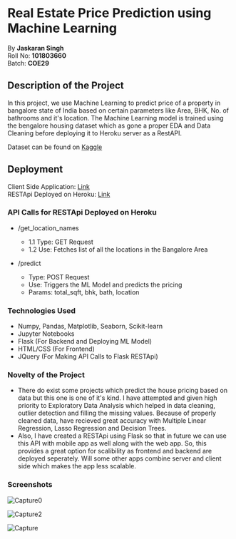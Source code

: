 # Real Estate Price Prediction using Machine Learning
By <strong>Jaskaran Singh</strong><br>Roll No: <strong>101803660</strong><br>Batch: <strong>COE29</strong>

## Description of the Project
In this project, we use Machine Learning to predict price of a property in bangalore state of India based on certain parameters like Area, BHK, No. of bathrooms and it's location. The Machine Learning model is trained using the bengalore housing dataset which as gone a proper EDA and Data Cleaning before deploying it to Heroku server as a RestAPI.

Dataset can be found on [Kaggle](https://www.kaggle.com/amitabhajoy/bengaluru-house-price-data)

## Deployment

Client Side Application: [Link](https://jaskaranbhatia.github.io/)<br>
RESTApi Deployed on Heroku: [Link](https://realestate-restapi.herokuapp.com/)

### API Calls for RESTApi Deployed on Heroku

- /get_location_names
  - 1.1 Type: GET Request
  - 1.2 Use: Fetches list of all the locations in the Bangalore Area
   
- /predict
  - Type: POST Request
  - Use: Triggers the ML Model and predicts the pricing
  - Params: total_sqft, bhk, bath, location

###  Technologies Used
- Numpy, Pandas, Matplotlib, Seaborn, Scikit-learn
- Jupyter Notebooks
- Flask (For Backend and Deploying ML Model)
- HTML/CSS (For Frontend)
- JQuery (For Making API Calls to Flask RESTApi)

### Novelty of the Project
- There do exist some projects which predict the house pricing based on data but this one is one of it's kind. I have attempted and given high priority to Exploratory Data Analysis which helped in data cleaning, outlier detection and filling the missing values. Because of properly cleaned data, have recieved great accuracy with Multiple Linear Regression, Lasso Regression and Decision Trees.
- Also, I have created a RESTApi using Flask so that in future we can use this API with mobile app as well along with the web app. So, this provides a great option for scalibility as frontend and backend are deployed seperately. Will some other apps combine server and client side which makes the app less scalable.

### Screenshots
![Capture0](https://user-images.githubusercontent.com/43378659/137434229-119c91b5-51dd-471d-aa13-93b7ffbf7f9f.PNG)

![Capture2](https://user-images.githubusercontent.com/43378659/137434241-50ef3976-16ba-42ed-b9ed-78f2cb134bc4.PNG)

![Capture](https://user-images.githubusercontent.com/43378659/137434253-a5128725-2ad2-4592-93ab-31bf281375db.PNG)



